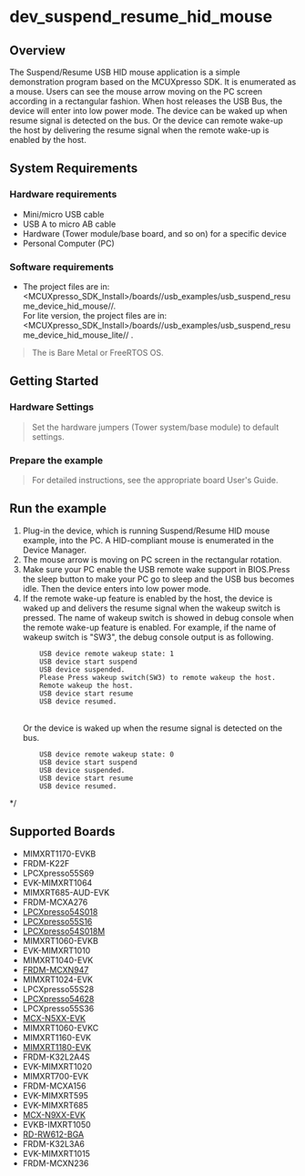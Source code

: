 # dev_suspend_resume_hid_mouse




## Overview

The Suspend/Resume USB HID mouse application is a simple demonstration program based on the MCUXpresso SDK.
It is enumerated as a mouse. Users can see the mouse arrow moving on the PC screen according in a rectangular fashion.
When host releases the USB Bus, the device will enter into low power mode. The device can be waked up when resume signal is detected on the bus.
Or the device can remote wake-up the host by delivering the resume signal when the remote wake-up is enabled by the host.

## System Requirements

### Hardware requirements

- Mini/micro USB cable
- USB A to micro AB cable
- Hardware (Tower module/base board, and so on) for a specific device
- Personal Computer (PC)


### Software requirements

- The project files are in:
<br> <MCUXpresso_SDK_Install>/boards/<board>/usb_examples/usb_suspend_resume_device_hid_mouse/<rtos>/<toolchain>.
<br> For lite version, the project files are in:
<br> <MCUXpresso_SDK_Install>/boards/<board>/usb_examples/usb_suspend_resume_device_hid_mouse_lite/<rtos>/
<toolchain>.
> The <rtos> is Bare Metal or FreeRTOS OS.


## Getting Started

### Hardware Settings

> Set the hardware jumpers (Tower system/base module) to default settings.


### Prepare the example

> For detailed instructions, see the appropriate board User's Guide.

## Run the example

1.  Plug-in the device, which is running Suspend/Resume HID mouse example, into the PC. A HID-compliant mouse is enumerated in the Device Manager.
2.  The mouse arrow is moving on PC screen in the rectangular rotation.
3.  Make sure your PC enable the USB remote wake support in BIOS.Press the sleep button to make your PC go to sleep and the USB bus becomes idle. Then the device enters into low power mode.
4.  If the remote wake-up feature is enabled by the host, the device is waked up and delivers the resume signal when the wakeup switch is pressed.
    The name of wakeup switch is showed in debug console when the remote wake-up feature is enabled.
    For example, if the name of wakeup switch is "SW3", the debug console output is as following. 
    ```
        USB device remote wakeup state: 1
        USB device start suspend
        USB device suspended.
        Please Press wakeup switch(SW3) to remote wakeup the host.
        Remote wakeup the host.
        USB device start resume
        USB device resumed.
    ```
    <br> Or the device is waked up when the resume signal is detected on the bus.
    ```
        USB device remote wakeup state: 0
        USB device start suspend
        USB device suspended.
        USB device start resume
        USB device resumed.
    ```



*/


## Supported Boards
- MIMXRT1170-EVKB
- FRDM-K22F
- LPCXpresso55S69
- EVK-MIMXRT1064
- MIMXRT685-AUD-EVK
- FRDM-MCXA276
- [LPCXpresso54S018](../../_boards/lpcxpresso54s018/usb_examples/usb_suspend_resume_device_hid_mouse/example_board_readme.md)
- [LPCXpresso55S16](../../_boards/lpcxpresso55s16/usb_examples/usb_suspend_resume_device_hid_mouse/example_board_readme.md)
- [LPCXpresso54S018M](../../_boards/lpcxpresso54s018m/usb_examples/usb_suspend_resume_device_hid_mouse/example_board_readme.md)
- MIMXRT1060-EVKB
- EVK-MIMXRT1010
- MIMXRT1040-EVK
- [FRDM-MCXN947](../../_boards/frdmmcxn947/usb_examples/usb_suspend_resume_device_hid_mouse/example_board_readme.md)
- MIMXRT1024-EVK
- LPCXpresso55S28
- [LPCXpresso54628](../../_boards/lpcxpresso54628/usb_examples/usb_suspend_resume_device_hid_mouse/example_board_readme.md)
- LPCXpresso55S36
- [MCX-N5XX-EVK](../../_boards/mcxn5xxevk/usb_examples/usb_suspend_resume_device_hid_mouse/example_board_readme.md)
- MIMXRT1060-EVKC
- MIMXRT1160-EVK
- [MIMXRT1180-EVK](../../_boards/evkmimxrt1180/usb_examples/usb_suspend_resume_device_hid_mouse/example_board_readme.md)
- FRDM-K32L2A4S
- EVK-MIMXRT1020
- MIMXRT700-EVK
- FRDM-MCXA156
- EVK-MIMXRT595
- EVK-MIMXRT685
- [MCX-N9XX-EVK](../../_boards/mcxn9xxevk/usb_examples/usb_suspend_resume_device_hid_mouse/example_board_readme.md)
- EVKB-IMXRT1050
- [RD-RW612-BGA](../../_boards/rdrw612bga/usb_examples/usb_suspend_resume_device_hid_mouse/example_board_readme.md)
- FRDM-K32L3A6
- EVK-MIMXRT1015
- FRDM-MCXN236
